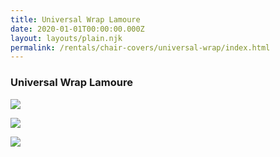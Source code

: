 ```yaml
---
title: Universal Wrap Lamoure
date: 2020-01-01T00:00:00.000Z
layout: layouts/plain.njk
permalink: /rentals/chair-covers/universal-wrap/index.html
---
```


### Universal Wrap Lamoure

<a title="Gold" class="photo-overlay" href="/static/img/chair-covers/03-Universal-Wrap-Lamoure/Universal-Gold-Satin-Chair-Wrap.jpg">![](/static/img/chair-covers/03-Universal-Wrap-Lamoure/Universal-Gold-Satin-Chair-Wrap.jpg)

<a title="Ivory" class="photo-overlay" href="/static/img/chair-covers/03-Universal-Wrap-Lamoure/Universal-Ivory-Satin-Chair-Wrap.jpg">![](/static/img/chair-covers/03-Universal-Wrap-Lamoure/Universal-Ivory-Satin-Chair-Wrap.jpg)

<a title="White" class="photo-overlay" href="/static/img/chair-covers/03-Universal-Wrap-Lamoure/Universal-White-Satin-Chair-Wrap.jpg">![](/static/img/chair-covers/03-Universal-Wrap-Lamoure/Universal-White-Satin-Chair-Wrap.jpg)